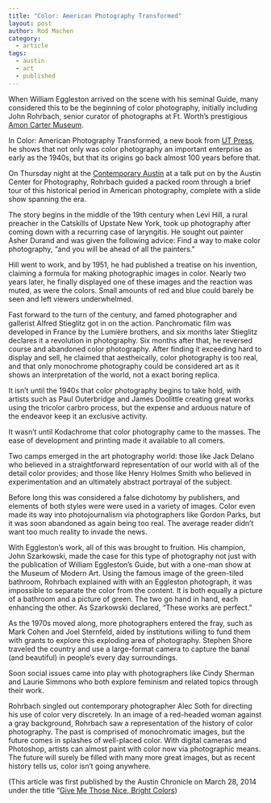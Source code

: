 ```yaml
---
title: "Color: American Photography Transformed"
layout: post
author: Rod Machen
category:
  - article
tags:
  - austin
  - art
  - published
---
```


<p dir="ltr">
  When William Eggleston arrived on the scene with his seminal Guide, many considered this to be the beginning of color photography, initially including John Rohrbach, senior curator of photographs at Ft. Worth&#8217;s prestigious <a href="http://www.cartermuseum.org/exhibitions/color-american-photography-transformed" target="_blank">Amon Carter Museum</a>.
</p>

<p dir="ltr">
  In Color: American Photography Transformed, a new book from <a href="http://utpress.utexas.edu/index.php/books/amocol" target="_blank">UT Press</a>, he shows that not only was color photography an important enterprise as early as the 1940s, but that its origins go back almost 100 years before that.
</p>

<p dir="ltr">
  On Thursday night at the <a href="http://www.thecontemporaryaustin.org/event/book-talk-color-american-photography-transformed/" target="_blank">Contemporary Austin</a> at a talk put on by the Austin Center for Photography, Rohrbach guided a packed room through a brief tour of this historical period in American photography, complete with a slide show spanning the era.<!--more-->
</p>

<p dir="ltr">
  <!-- <img class="alignleft size-large wp-image-578" alt="Amarillo drive in Stephen Shore" src="http://words.rodmachen.com/wp-content/uploads/2014/03/Amarillo-drive-in-Stephen-Shore-679x540.jpg" width="679" height="540" /> -->The story begins in the middle of the 19th century when Levi Hill, a rural preacher in the Catskills of Upstate New York, took up photography after coming down with a recurring case of laryngitis. He sought out painter Asher Durand and was given the following advice: Find a way to make color photography, &#8220;and you will be ahead of all the painters.”
</p>

<p dir="ltr">
  Hill went to work, and by 1951, he had published a treatise on his invention, claiming a formula for making photographic images in color. Nearly two years later, he finally displayed one of these images and the reaction was muted, as were the colors. Small amounts of red and blue could barely be seen and left viewers underwhelmed.
</p>

<p dir="ltr">
  Fast forward to the turn of the century, and famed photographer and gallerist Alfred Stieglitz got in on the action. Panchromatic film was developed in France by the Lumière brothers, and six months later Stieglitz declares it a revolution in photography. Six months after that, he reversed course and abandoned color photography. After finding it exceeding hard to display and sell, he claimed that aestheically, color photography is too real, and that only monochrome photography could be considered art as it shows an interpretation of the world, not a exact boring replica.
</p>

<p dir="ltr">
  It isn&#8217;t until the 1940s that color photography begins to take hold, with artists such as Paul Outerbridge and James Doolittle creating great works using the tricolor carbro process, but the expense and arduous nature of the endeavor keep it an exclusive activity.
</p>

<p dir="ltr">
  It wasn&#8217;t until Kodachrome that color photography came to the masses. The ease of development and printing made it available to all comers.
</p>

<p dir="ltr">
  Two camps emerged in the art photography world: those like Jack Delano who believed in a straightforward representation of our world with all of the detail color provides; and those like Henry Holmes Smith who believed in experimentation and an ultimately abstract portrayal of the subject.
</p>

<p dir="ltr">
  Before long this was considered a false dichotomy by publishers, and elements of both styles were were used in a variety of images. Color even made its way into photojournalism via photographers like Gordon Parks, but it was soon abandoned as again being too real. The average reader didn&#8217;t want too much reality to invade the news.
</p>

<p dir="ltr">
  With Eggleston&#8217;s work, all of this was brought to fruition. His champion, John Szarkowski, made the case for this type of photography not just with the publication of William Eggleston&#8217;s Guide, but with a one-man show at the Museum of Modern Art. Using the famous image of the green-tiled bathroom, Rohrbach explained with with an Eggleston photograph, it was impossible to separate the color from the content. It is both equally a picture of a bathroom and a picture of green. The two go hand in hand, each enhancing the other. As Szarkowski declared, &#8220;These works are perfect.&#8221;
</p>

<p dir="ltr">
  As the 1970s moved along, more photographers entered the fray, such as Mark Cohen and Joel Sternfeld, aided by institutions willing to fund them with grants to explore this exploding area of photography. Stephen Shore traveled the country and use a large-format camera to capture the banal (and beautiful) in people&#8217;s every day surroundings.
</p>

<p dir="ltr">
  Soon social issues came into play with photographers like Cindy Sherman and Laurie Simmons who both explore feminism and related topics through their work.
</p>

<p dir="ltr">
  Rohrbach singled out contemporary photographer Alec Soth for directing his use of color very discretely. In an image of a red-headed woman against a gray background, Rohrbach saw a representation of the history of color photography. The past is comprised of monochromatic images, but the future comes in splashes of well-placed color. With digital cameras and Photoshop, artists can almost paint with color now via photographic means. The future will surely be filled with many more great images, but as recent history tells us, color isn&#8217;t going anywhere.
</p>

<!-- <p dir="ltr">
  <em>Photo credit: Stephen Shore, West 9th Avenue, Amarillo, Texas, October 2, 1974, Courtesy of the artist and 303 Gallery, New York.</em>
</p> -->

(This article was first published by the Austin Chronicle on March 28, 2014 under the title &#8220;<a href="http://www.austinchronicle.com/daily/arts/2014-03-28/give-me-those-nice-bright-colors/" target="_blank">Give Me Those Nice, Bright Colors</a>)